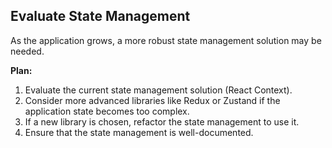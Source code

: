 ## Evaluate State Management

As the application grows, a more robust state management solution may be needed.

**Plan:**
1.  Evaluate the current state management solution (React Context).
2.  Consider more advanced libraries like Redux or Zustand if the application state becomes too complex.
3.  If a new library is chosen, refactor the state management to use it.
4.  Ensure that the state management is well-documented.